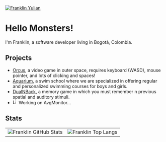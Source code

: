 <a href="https://m.youtube.com/franklinyulian">
  <img alt="Franklin Yulian" src="https://yt3.googleusercontent.com/b0qV-x4iNEpvyeDzormczGdzC-GFCL7h_ydl7cgQovOPygoM9j2BZdJ26wzON4SlF4l3BFee=w1707-fcrop64=1,00005a57ffffa5a8-k-c0xffffffff-no-nd-rj" />
</a>

# Hello Monsters!

I'm Franklin, a software developer living in Bogotá, Colombia.

## Projects

* [Orcus](https://scratch.mit.edu/projects/387535576), a video game in outer space, requires keyboard (WASD), mouse pointer, and lots of clicking and spaces!
* [Aquarium](https://aquariumschool.co), a swim school where we are specialized in offering regular and personalized swimming courses for boys and girls.
* [DualNBack](https://dualn-back.com), a memory game in which you must remember n previous spatial and auditory stimuli.
* <img src="https://upload.wikimedia.org/wikipedia/commons/7/7b/Light_Signal_FI_G_4s.gif" alt="Light Signal GIF" style="height: 15px;"> Working on AvgMonitor...

## Stats
<table>
  <tr>
    <td>
      <img alt="Franklin GitHub Stats" src="https://github-readme-stats.vercel.app/api?username=thelittlemister&show_icons=true&theme=transparent&include_all_commits=true&hide=issues,prs,contribs" />
    </td>
    <td>
      <img alt="Franklin Top Langs" src="https://github-readme-stats.vercel.app/api/top-langs/?username=thelittlemister&layout=compact&theme=transparent" />
    </td>
  </tr>
</table>
